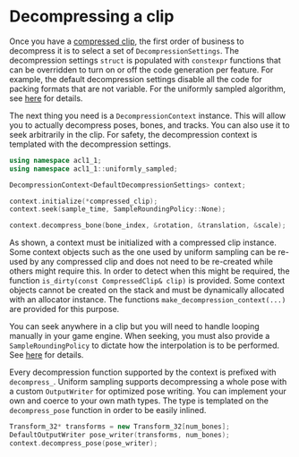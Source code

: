 # Decompressing a clip

Once you have a [compressed clip](compressing_a_raw_clip.md), the first order of business to decompress it is to select a set of `DecompressionSettings`. The decompression settings `struct` is populated with `constexpr` functions that can be overridden to turn on or off the code generation per feature. For example, the default decompression settings disable all the code for packing formats that are not variable. For the uniformly sampled algorithm, see [here](../includes/acl/algorithm/uniformly_sampled/decoder.h) for details.

The next thing you need is a `DecompressionContext` instance. This will allow you to actually decompress poses, bones, and tracks. You can also use it to seek arbitrarily in the clip. For safety, the decompression context is templated with the decompression settings.

```c++
using namespace acl1_1;
using namespace acl1_1::uniformly_sampled;

DecompressionContext<DefaultDecompressionSettings> context;

context.initialize(*compressed_clip);
context.seek(sample_time, SampleRoundingPolicy::None);

context.decompress_bone(bone_index, &rotation, &translation, &scale);
```

As shown, a context must be initialized with a compressed clip instance. Some context objects such as the one used by uniform sampling can be re-used by any compressed clip and does not need to be re-created while others might require this. In order to detect when this might be required, the function `is_dirty(const CompressedClip& clip)` is provided. Some context objects cannot be created on the stack and must be dynamically allocated with an allocator instance. The functions `make_decompression_context(...)` are provided for this purpose.

You can seek anywhere in a clip but you will need to handle looping manually in your game engine. When seeking, you must also provide a `SampleRoundingPolicy` to dictate how the interpolation is to be performed. See [here](../includes/acl/core/interpolation_utils.h) for details.

Every decompression function supported by the context is prefixed with `decompress_`. Uniform sampling supports decompressing a whole pose with a custom `OutputWriter` for optimized pose writing. You can implement your own and coerce to your own math types. The type is templated on the `decompress_pose` function in order to be easily inlined.

```c++
Transform_32* transforms = new Transform_32[num_bones];
DefaultOutputWriter pose_writer(transforms, num_bones);
context.decompress_pose(pose_writer);
```
